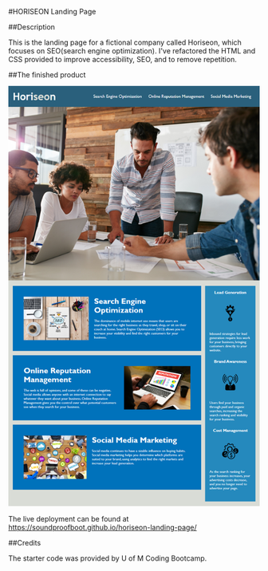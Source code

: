 #HORISEON Landing Page

##Description

This is the landing page for a fictional company called Horiseon, which focuses on SEO(search engine optimization). I've refactored the HTML and CSS provided to improve accessibility, SEO, and to remove repetition.

##The finished product 

![Screenshot of landing page](assets\images\01-html-css-git-homework-demo.png)

The live deployment can be found at https://soundproofboot.github.io/horiseon-landing-page/

##Credits

The starter code was provided by U of M Coding Bootcamp.